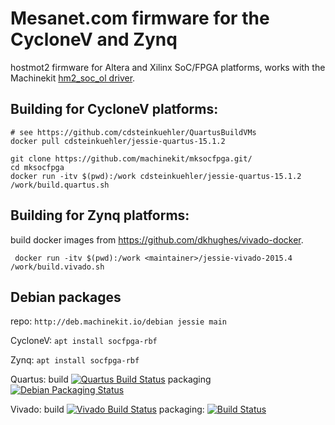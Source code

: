 
# Mesanet.com firmware for the CycloneV and Zynq

hostmot2 firmware for Altera and Xilinx SoC/FPGA platforms, works with the Machinekit [hm2_soc_ol driver](http://www.machinekit.io/docs/man/man9/hm2_soc_ol/).

## Building for CycloneV platforms:

````
# see https://github.com/cdsteinkuehler/QuartusBuildVMs
docker pull cdsteinkuehler/jessie-quartus-15.1.2

git clone https://github.com/machinekit/mksocfpga.git/
cd mksocfpga
docker run -itv $(pwd):/work cdsteinkuehler/jessie-quartus-15.1.2 /work/build.quartus.sh
````

## Building for Zynq platforms:

build docker images from https://github.com/dkhughes/vivado-docker.

````
 docker run -itv $(pwd):/work <maintainer>/jessie-vivado-2015.4 /work/build.vivado.sh
````

## Debian packages

repo: `http://deb.machinekit.io/debian jessie main`

CycloneV: `apt install socfpga-rbf`

Zynq: `apt install socfpga-rbf`

Quartus: build [![Quartus Build Status](https://jenkins.machinekit.io/buildStatus/icon?job=mksocfpga-quartus)](https://jenkins.machinekit.io/buildStatus/icon?job=mksocfpga-quartus)
packaging [![Debian Packaging Status](https://jenkins.machinekit.io/buildStatus/icon?job=mksocfpga-packaging-quartus)](https://jenkins.machinekit.io/buildStatus/icon?job=mksocfpga-packaging-quartus)

Vivado: build [![Vivado Build Status](https://jenkins.machinekit.io/buildStatus/icon?job=mksocfpga-vivado)](https://jenkins.machinekit.io/job/mksocfpga-vivado)
packaging: [![Build Status](https://jenkins.machinekit.io/buildStatus/icon?job=mksocfpga-packaging-vivado)](https://jenkins.machinekit.io/job/mksocfpga-packaging-vivado)

